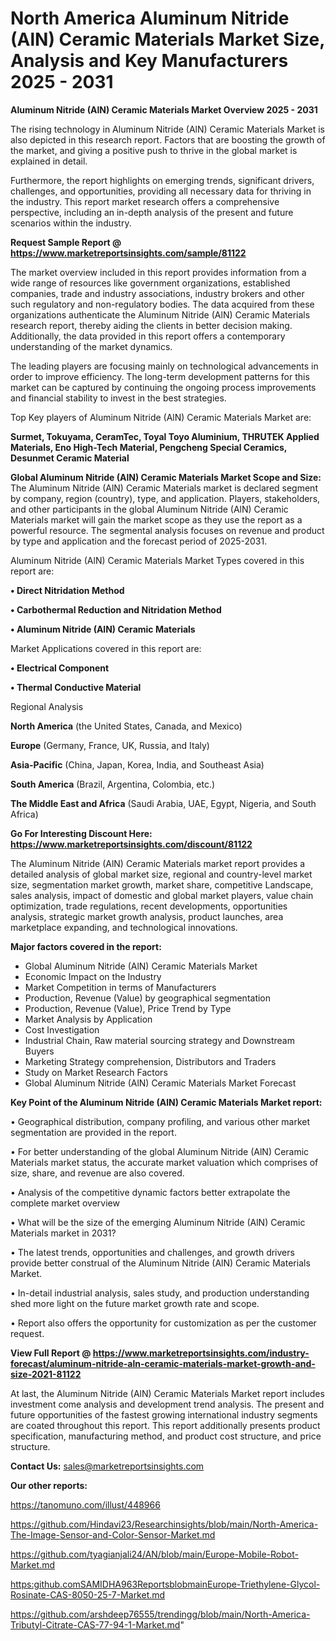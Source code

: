 # North America Aluminum Nitride (AlN) Ceramic Materials Market Size, Analysis and Key Manufacturers 2025 - 2031

<Strong> Aluminum Nitride (AlN) Ceramic Materials Market Overview 2025 - 2031</strong>

The rising technology in Aluminum Nitride (AlN) Ceramic Materials Market is also depicted in this research report. Factors that are boosting the growth of the market, and giving a positive push to thrive in the global market is explained in detail.

Furthermore, the report highlights on emerging trends, significant drivers, challenges, and opportunities, providing all necessary data for thriving in the industry. This report market research offers a comprehensive perspective, including an in-depth analysis of the present and future scenarios within the industry.

<strong>Request Sample Report @ <a href=https://www.marketreportsinsights.com/sample/81122>https://www.marketreportsinsights.com/sample/81122</a></strong>

The market overview included in this report provides information from a wide range of resources like government organizations, established companies, trade and industry associations, industry brokers and other such regulatory and non-regulatory bodies. The data acquired from these organizations authenticate the Aluminum Nitride (AlN) Ceramic Materials research report, thereby aiding the clients in better decision making. Additionally, the data provided in this report offers a contemporary understanding of the market dynamics.

The leading players are focusing mainly on technological advancements in order to improve efficiency. The long-term development patterns for this market can be captured by continuing the ongoing process improvements and financial stability to invest in the best strategies.

Top Key players of Aluminum Nitride (AlN) Ceramic Materials Market are:

<strong>Surmet, Tokuyama, CeramTec, Toyal Toyo Aluminium, THRUTEK Applied Materials, Eno High-Tech Material, Pengcheng Special Ceramics, Desunmet Ceramic Material</strong>

<strong><b>Global Aluminum Nitride (AlN) Ceramic Materials Market Scope and Size:</b></strong>
The Aluminum Nitride (AlN) Ceramic Materials market is declared segment by company, region (country), type, and application. Players, stakeholders, and other participants in the global Aluminum Nitride (AlN) Ceramic Materials market will gain the market scope as they use the report as a powerful resource. The segmental analysis focuses on revenue and product by type and application and the forecast period of 2025-2031.

Aluminum Nitride (AlN) Ceramic Materials Market Types covered in this report are:

<strong>• Direct Nitridation Method

• Carbothermal Reduction and Nitridation Method

• Aluminum Nitride (AlN) Ceramic Materials</strong>

Market Applications covered in this report are:

<strong>• Electrical Component

• Thermal Conductive Material</strong> 

Regional Analysis

<strong>North America</strong> (the United States, Canada, and Mexico)

<strong>Europe</strong> (Germany, France, UK, Russia, and Italy)

<strong>Asia-Pacific</strong> (China, Japan, Korea, India, and Southeast Asia)

<strong>South America</strong> (Brazil, Argentina, Colombia, etc.)

<strong>The Middle East and Africa</strong> (Saudi Arabia, UAE, Egypt, Nigeria, and South Africa)

<strong>Go For Interesting Discount Here: <a href=https://www.marketreportsinsights.com/discount/81122>https://www.marketreportsinsights.com/discount/81122</a></strong>

The Aluminum Nitride (AlN) Ceramic Materials market report provides a detailed analysis of global market size, regional and country-level market size, segmentation market growth, market share, competitive Landscape, sales analysis, impact of domestic and global market players, value chain optimization, trade regulations, recent developments, opportunities analysis, strategic market growth analysis, product launches, area marketplace expanding, and technological innovations.

<strong><b>Major factors covered in the report:</b></strong>
<ul>
  <li>Global Aluminum Nitride (AlN) Ceramic Materials Market </li>
  <li>Economic Impact on the Industry</li>
  <li>Market Competition in terms of Manufacturers</li>
  <li>Production, Revenue (Value) by geographical segmentation</li>
  <li>Production, Revenue (Value), Price Trend by Type</li>
  <li>Market Analysis by Application</li>
  <li>Cost Investigation</li>
  <li>Industrial Chain, Raw material sourcing strategy and Downstream Buyers</li>
  <li>Marketing Strategy comprehension, Distributors and Traders</li>
  <li>Study on Market Research Factors</li>
  <li>Global Aluminum Nitride (AlN) Ceramic Materials Market Forecast</li>
</ul>

<strong><b>Key Point of the Aluminum Nitride (AlN) Ceramic Materials Market report:</b></strong>

• Geographical distribution, company profiling, and various other market segmentation are provided in the report.

• For better understanding of the global Aluminum Nitride (AlN) Ceramic Materials market status, the accurate market valuation which comprises of size, share, and revenue are also covered.

• Analysis of the competitive dynamic factors better extrapolate the complete market overview

• What will be the size of the emerging Aluminum Nitride (AlN) Ceramic Materials market in 2031?

• The latest trends, opportunities and challenges, and growth drivers provide better construal of the Aluminum Nitride (AlN) Ceramic Materials Market.

• In-detail industrial analysis, sales study, and production understanding shed more light on the future market growth rate and scope.

• Report also offers the opportunity for customization as per the customer request.

<strong><b>View Full Report @ <a href=https://www.marketreportsinsights.com/industry-forecast/aluminum-nitride-aln-ceramic-materials-market-growth-and-size-2021-81122>https://www.marketreportsinsights.com/industry-forecast/aluminum-nitride-aln-ceramic-materials-market-growth-and-size-2021-81122</a></b></strong>


At last, the Aluminum Nitride (AlN) Ceramic Materials Market report includes investment come analysis and development trend analysis. The present and future opportunities of the fastest growing international industry segments are coated throughout this report. This report additionally presents product specification, manufacturing method, and product cost structure, and price structure.

<strong>Contact Us:</strong>
sales@marketreportsinsights.com

<strong>Our other reports:</strong>

<a href=https://tanomuno.com/illust/448966>https://tanomuno.com/illust/448966</a>

<a href=https://github.com/Hindavi23/Researchinsights/blob/main/North-America-The-Image-Sensor-and-Color-Sensor-Market.md>https://github.com/Hindavi23/Researchinsights/blob/main/North-America-The-Image-Sensor-and-Color-Sensor-Market.md</a>

<a href=https://github.com/tyagianjali24/AN/blob/main/Europe-Mobile-Robot-Market.md>https://github.com/tyagianjali24/AN/blob/main/Europe-Mobile-Robot-Market.md</a>

<a href=https:github.comSAMIDHA963ReportsblobmainEurope-Triethylene-Glycol-Rosinate-CAS-8050-25-7-Market.md>https:github.comSAMIDHA963ReportsblobmainEurope-Triethylene-Glycol-Rosinate-CAS-8050-25-7-Market.md</a>

<a href=https://github.com/arshdeep76555/trendingg/blob/main/North-America-Tributyl-Citrate-CAS-77-94-1-Market.md>https://github.com/arshdeep76555/trendingg/blob/main/North-America-Tributyl-Citrate-CAS-77-94-1-Market.md</a>"
